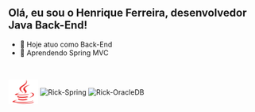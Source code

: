 ## Olá, eu sou o Henrique Ferreira, desenvolvedor Java Back-End!

- 🔭 Hoje atuo como Back-End
- 🌱 Aprendendo Spring MVC
##

<div style="display: inline_block"><br>
  <img align="center" alt="Rick-Java" height="50" width="60" src="https://raw.githubusercontent.com/devicons/devicon/master/icons/java/java-plain.svg">
  <img align="center" alt="Rick-Spring" height="50" width="60" src="https://cdn.jsdelivr.net/gh/devicons/devicon@latest/icons/spring/spring-original.svg">
  <img align="center" alt="Rick-OracleDB" height="50" width="60" src="https://cdn.jsdelivr.net/gh/devicons/devicon@latest/icons/oracle/oracle-original.svg">

</div>
  
